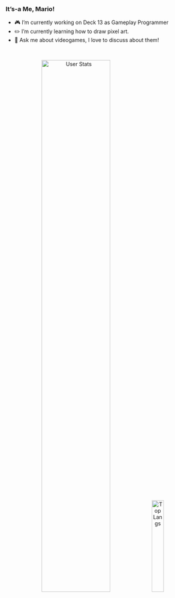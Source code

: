 ### It’s-a Me, Mario! 

- 🎮 I’m currently working on Deck 13 as Gameplay Programmer
- ✏️ I’m currently learning how to draw pixel art.
- 💬 Ask me about videogames, I love to discuss about them!

<br>

<p align="center">
  <img alt="User Stats" src="https://github-readme-stats.vercel.app/api?username=mariofv&&show_icons=true&&theme=dark" width="60.25%"/>
  <img alt="Top Langs" src="https://github-readme-stats.vercel.app/api/top-langs/?username=mariofv&&theme=dark" width="25%"/>
</p>
